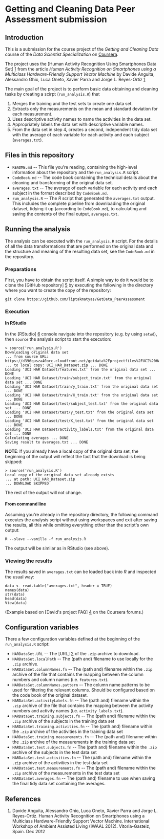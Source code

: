 Getting and Cleaning Data Peer Assessment submission
====================================================

Introduction
------------

This is a submission for the course project of the
_Getting and Cleaning Data_ course of the _Data Scientist Specialization_
on [Coursera](https://www.coursera.org/).

The project uses the
[Human Activity Recognition Using Smartphones Data Set] [1]
from the article
_Human Activity Recognition on Smartphones
using a Multiclass Hardware-Friendly Support Vector Machine_ by
Davide Anguita, Alessandro Ghio, Luca Oneto,
Xavier Parra and Jorge L. Reyes-Ortiz [1]

The main goal of the project is to perform basic data obtaining and cleaning
tasks by creating a scirpt (`run_analysis.R`) that

1.  Merges the training and the test sets to create one data set.
2.  Extracts only the measurements on the mean and standard deviation for each
    measurement. 
3.  Uses descriptive activity names to name the activities in the data set.
4.  Appropriately labels the data set with descriptive variable names. 
5.  From the data set in step 4, creates a second, independent tidy data set
    with the average of each variable for each activity and each subject
    (`averages.txt`).


Files in this repository
------------------------

*   `README.md` --
    This file you're reading, containing the high-level information about the
    repository and the `run_analysis.R` script.
*   `CodeBook.md` --
    The code book containing the technical details about the cleaning and
    transforming of the original data set.
*   `averages.txt` --
    The average of each variable for each activity and each subject in the
    format described by `CodeBook.md`.
*   `run_analysis.R` --
    The _R_ script that generated the `averages.txt` output. This includes the
    complete pipeline from downloading the original dataset, tidying it up
    (according to `CodeBook.md`), to calculating and saving the contents of the
    final output, `averages.txt`.


Running the analysis
--------------------

The analysis can be executed with the `run_analysis.R` script. For the details
of all the data transformations that are performed on the original data and the
structure and meaning of the resulting data set, see the `CodeBook.md` in the
repository.

### Preparations

First, you have to obtain the script itself. A simple way to do it would be to
clone the [GitHub repository] [5] by executing the following in the directory
where you want to create the copy of the repository:

    git clone https://github.com/liptakmatyas/GetData_PeerAssessment

### Execution

#### In RStudio

In the [RStudio] [6] console navigate into the repository (e.g. by using
`setwd`), then `source` the analysis script to start the execution:

    > source('run_analysis.R')
    Downloading original data set
    ... from source URL: https://d396qusza40orc.cloudfront.net/getdata%2Fprojectfiles%2FUCI%20HAR%20Dataset.zip
    ... to local copy: UCI_HAR_Dataset.zip ... DONE
    Loading 'UCI HAR Dataset/features.txt' from the original data set ... DONE
    Loading 'UCI HAR Dataset/train/subject_train.txt' from the original data set ... DONE
    Loading 'UCI HAR Dataset/train/y_train.txt' from the original data set ... DONE
    Loading 'UCI HAR Dataset/train/X_train.txt' from the original data set ... DONE
    Loading 'UCI HAR Dataset/test/subject_test.txt' from the original data set ... DONE
    Loading 'UCI HAR Dataset/test/y_test.txt' from the original data set ... DONE
    Loading 'UCI HAR Dataset/test/X_test.txt' from the original data set ... DONE
    Loading 'UCI HAR Dataset/activity_labels.txt' from the original data set ... DONE
    Calculating averages ... DONE
    Saving result to averages.txt ... DONE

**NOTE**:
If you already have a local copy of the original data set, the beginning of the
output will reflect the fact that the download is being skipped:

    > source('run_analysis.R')
    Local copy of the original data set already exists
    ... at path: UCI_HAR_Dataset.zip
    ... DOWNLOAD SKIPPED

The rest of the output will not change.

#### From command line

Assuming you're already in the repository directory, the following command
executes the analysis script without using workspaces and exit after saving the
results, all this while omitting everything other than the script's own output:

    R --slave --vanilla -f run_analysis.R

The output will be similar as in RStudio (see above).

### Viewing the results

The results saved in `averages.txt` can be loaded back into _R_ and inspected the
usual way:

    data <- read.table("averages.txt", header = TRUE)
    names(data)
    str(data)
    head(data)
    View(data)

(Example based on [David's project FAQ] [4] on the Coursera forums.)


Configuration variables
-----------------------

There a few configuration variables defined at the beginning of the
`run_analysis.R` script:

*   `HARDataSet.URL` --
    The [URL] [2] of the `.zip` archive to download.
*   `HARDataSet.localPath` --
    The (path and) filename to use locally for the `.zip` archive.
*   `HARDataSet.columnNames.fn` --
    The (path and) filename within the `.zip` archive of the file that
    contains the mapping between the column numbers and column names (i.e.
    `features.txt`).
*   `HARDataSet.columnNames.pattern` --
    The column name patterns to be used for filtering the relevant columns.
    Should be configured based on the code book of the original dataset.
*   `HARDataSet.activityLabels.fn` --
    The (path and) filename within the `.zip` archive of the file that
    contains the mapping between the activity numbers and activity names (i.e.
    `activity_labels.txt`).
*   `HARDataSet.training.subjects.fn` --
    The (path and) filename within the `.zip` archive of the subjects in
    the training data set
*   `HARDataSet.training.activities.fn` --
    The (path and) filename within the `.zip` archive of the activities in
    the training data set
*   `HARDataSet.training.measurements.fn` --
    The (path and) filename within the `.zip` archive of the measurements in
    the training data set
*   `HARDataSet.test.subjects.fn` --
    The (path and) filename within the `.zip` archive of the subjects in
    the test data set
*   `HARDataSet.test.activities.fn` --
    The (path and) filename within the `.zip` archive of the activities in
    the test data set
*   `HARDataSet.test.measurements.fn` --
    The (path and) filename within the `.zip` archive of the measurements in
    the test data set
*   `HARDataSet.averages.fn` --
    The (path and) filename to use when saving the final tidy data set
    containing the averages.


References
----------

1.  Davide Anguita, Alessandro Ghio, Luca Oneto, Xavier Parra and Jorge L.
    Reyes-Ortiz. Human Activity Recognition on Smartphones using a Multiclass
    Hardware-Friendly Support Vector Machine. International Workshop of Ambient
    Assisted Living (IWAAL 2012). Vitoria-Gasteiz, Spain. Dec 2012


[1]: http://archive.ics.uci.edu/ml/datasets/Human+Activity+Recognition+Using+Smartphones "Human Activity Recognition Using Smartphones Data Set"
[2]: https://d396qusza40orc.cloudfront.net/getdata%2Fprojectfiles%2FUCI%20HAR%20Dataset.zip "Human Activity Recognition Using Smartphones Data Set / Coursera copy"
[3]: http://en.wikipedia.org/wiki/Zip_(file_format) "Zip (file format) / Wikipedia"
[4]: https://class.coursera.org/getdata-007/forum/thread?thread_id=49 "David's project FAQ"
[5]: https://github.com/liptakmatyas/GetData_PeerAssessment "GitHub repository"
[6]: http://www.rstudio.com/ "RStudio"

